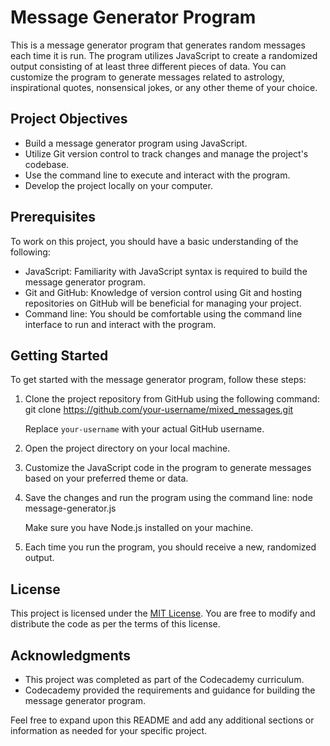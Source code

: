 # Message Generator Program

This is a message generator program that generates random messages each time it is run. The program utilizes JavaScript to create a randomized output consisting of at least three different pieces of data. You can customize the program to generate messages related to astrology, inspirational quotes, nonsensical jokes, or any other theme of your choice.

## Project Objectives

- Build a message generator program using JavaScript.
- Utilize Git version control to track changes and manage the project's codebase.
- Use the command line to execute and interact with the program.
- Develop the project locally on your computer.

## Prerequisites

To work on this project, you should have a basic understanding of the following:

- JavaScript: Familiarity with JavaScript syntax is required to build the message generator program.
- Git and GitHub: Knowledge of version control using Git and hosting repositories on GitHub will be beneficial for managing your project.
- Command line: You should be comfortable using the command line interface to run and interact with the program.

## Getting Started

To get started with the message generator program, follow these steps:

1. Clone the project repository from GitHub using the following command: git clone https://github.com/your-username/mixed_messages.git

   Replace `your-username` with your actual GitHub username.

2. Open the project directory on your local machine.

3. Customize the JavaScript code in the program to generate messages based on your preferred theme or data.

4. Save the changes and run the program using the command line: node message-generator.js

   Make sure you have Node.js installed on your machine.

5. Each time you run the program, you should receive a new, randomized output.

## License

This project is licensed under the [MIT License](https://opensource.org/licenses/MIT). You are free to modify and distribute the code as per the terms of this license.

## Acknowledgments

- This project was completed as part of the Codecademy curriculum.
- Codecademy provided the requirements and guidance for building the message generator program.

Feel free to expand upon this README and add any additional sections or information as needed for your specific project.